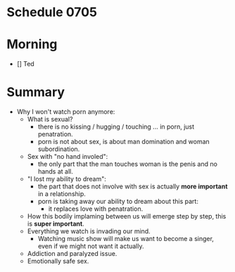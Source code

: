 # Schedule 0705

# Morning
- [] Ted













# Summary
- Why I won't watch porn anymore:
    - What is sexual?
        - there is no kissing / hugging / touching ... in porn, just penatration.
        - porn is not about sex, is about man domination and woman subordination.
    - Sex with "no hand involed":
        - the only part that the man touches woman is the penis and no hands at all.
    - "I lost my ability to dream":
        - the part that does not involve with sex is actually **more important** in a relationship.
        - porn is taking away our ability to dream about this part:
            - it replaces love with penatration. 
    - How this bodily implaming between us will emerge step by step, this is **super important**.
    - Everything we watch is invading our mind.
        - Watching music show will make us want to become a singer, even if we might not want it actually.
    - Addiction and paralyzed issue.
    - Emotionally safe sex.













